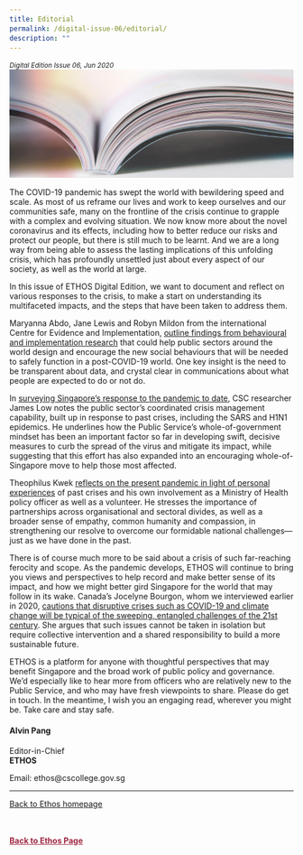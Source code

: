 ```yaml
---
title: Editorial
permalink: /digital-issue-06/editorial/
description: ""
---
```

<style>

.back a
{
	color: #9f2943;
	font-weight: bold;
}

#banner img
{
	width:100%;
}
	
.author
{
border-bottom: 1px solid black;
margin-top:40px;
padding-bottom:30px;
border-top: 1px solid black;	

}

.author p {
	font-size: 0.9em;
	line-height:24px !important;
	}	

.break
{
   border-top: 1px solid  black;
   border-bottom: 1px solid black;
	 padding:20px;
	text-align:center;
	margin-top:50px;
}
	
.break1
{
font-family: Georgia;
	font-size:20px;
	font-style: italic;
	font-weight: bold;
}

.boxheader {
	color: white !important;
	}	

.containerbox {
	background-color: #eceedb;
	border-radius: 10px;
	padding: 5%;
	margin-top: 5%;
	
	}	

li {
	font-size: 15px !important;
	
	}	

</style>

<em><small>Digital Edition Issue 06, Jun 2020</small></em>
<img src="/images/Landing_Banner_Images/knowledge_editorial_banner_01.jpg">


<p>The COVID-19 pandemic has swept the world with bewildering speed and scale. As most of us reframe our lives and work to keep ourselves and our communities safe, many on the frontline of the crisis continue to grapple with a complex and evolving situation. We now know more about the novel coronavirus and its effects, including how to better reduce our risks and protect our people, but there is still much to be learnt. And we are a long way from being able to assess the lasting implications of this unfolding crisis, which has profoundly unsettled just about every aspect of our society, as well as the world at large.</p>

<p>In this issue of ETHOS Digital Edition, we want to document and reflect on various responses to the crisis, to make a start on understanding its multifaceted impacts, and the steps that have been taken to address them.</p>

<p>Maryanna Abdo, Jane Lewis and Robyn Mildon from the international Centre for Evidence and Implementation, <a href="reshaping-behaviour-and-systems-in-a-post-covid-policy-landscape.html">outline findings from behavioural and implementation research</a>&nbsp;that could help public sectors around the world design and encourage the new social behaviours that will be needed to safely function in a post-COVID-19 world. One key insight is the need to be transparent about data, and crystal clear in communications about what people are expected to do or not do.</p>

<p>In <a href="covid-19-crisis-management-an-early-look.html">surveying Singapore’s response to the pandemic to date</a>, CSC researcher James Low notes the public sector’s coordinated crisis management capability, built up in response to past crises, including the SARS and H1N1 epidemics. He underlines how the Public Service’s whole-of-government mindset has been an important factor so far in developing swift, decisive measures to curb the spread of the virus and mitigate its impact, while suggesting that this effort has also expanded into an encouraging whole-of-Singapore move to help those most affected.</p>

<p>Theophilus Kwek <a href="shoulder-to-shoulder-why-partnership-matters-in-times-of-crisis.html">reflects on the present pandemic in light of personal experiences</a>&nbsp;of past crises and his own involvement as a Ministry of Health policy officer as well as a volunteer. He stresses the importance of partnerships across organisational and sectoral divides, as well as a broader sense of empathy, common humanity and compassion, in strengthening our resolve to overcome our formidable national challenges—just as we have done in the past.</p>

<p>There is of course much more to be said about a crisis of such far-reaching ferocity and scope. As the pandemic develops, ETHOS will continue to bring you views and perspectives to help record and make better sense of its impact, and how we might better gird Singapore for the world that may follow in its wake. Canada’s Jocelyne Bourgon, whom we interviewed earlier in 2020, <a href="covid-19-and-climate-change-a-foretaste-of-public-service-in-the-21st-century.html">cautions that disruptive crises such as COVID-19 and climate change will be typical of the sweeping, entangled challenges of the 21st century</a>. She argues that such issues cannot be taken in isolation but require collective intervention and a shared responsibility to build a more sustainable future.</p>

<p>ETHOS is a platform for anyone with thoughtful perspectives that may benefit Singapore and the broad work of public policy and governance. We’d especially like to hear more from officers who are relatively new to the Public Service, and who may have fresh viewpoints to share. Please do get in touch.
In the meantime, I wish you an engaging read, wherever you might be. Take care and stay safe.</p>

<h4>Alvin Pang</h4>

<p>Editor-in-Chief
<br>
<strong>ETHOS</strong></p>

<p>Email: ethos@cscollege.gov.sg
</p>

<hr>

<p><a href="../../ethos.html">Back to Ethos homepage</a></p>






<br>
<br>	
<div class="back">
<a href="/ethos/">Back to Ethos Page</a>	
</div>